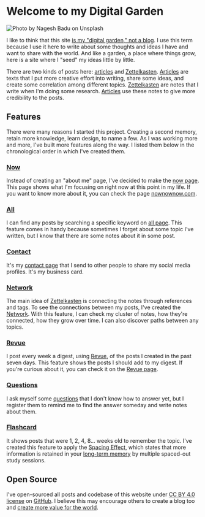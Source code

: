# Welcome to my Digital Garden

![Photo by <a href="https://unsplash.com/@nagesh?utm_source=unsplash&utm_medium=referral&utm_content=creditCopyText">Nagesh Badu</a> on <a href="/s/photos/garden?utm_source=unsplash&utm_medium=referral&utm_content=creditCopyText">Unsplash</a>](https://arantespp.com/images/nagesh-badu-vYcH7pI6v1Q-unsplash.jpg)

I like to think that this site [is my "digital garden," not a blog](https://joelhooks.com/digital-garden). I use this term because I use it here to write about some thoughts and ideas I have and want to share with the world. And like a garden, a place where things grow, here is a site where I "seed" my ideas little by little.

There are two kinds of posts here: [articles](/articles) and [Zettelkasten](/zettelkasten). [Articles](/articles) are texts that I put more creative effort into writing, share some ideas, and create some correlation among different topics. [Zettelkasten](/zettelkasten) are notes that I write when I'm doing some research. [Articles](/articles) use these notes to give more credibility to the posts.

## Features

There were many reasons I started this project. Creating a second memory, retain more knowledge, learn design, to name a few. As I was working more and more, I've built more features along the way. I listed them below in the chronological order in which I've created them.

### [Now](/now)

Instead of creating an "about me" page, I've decided to make the [now page](/now). This page shows what I'm focusing on right now at this point in my life. If you want to know more about it, you can check the page [nownownow.com](https://nownownow.com/about).

### [All](/all)

I can find any posts by searching a specific keyword on [all page](/all). This feature comes in handy because sometimes I forget about some topic I've written, but I know that there are some notes about it in some post.

### [Contact](/contact)

It's my [contact page](/contact) that I send to other people to share my social media profiles. It's my business card.

### [Network](/network)

The main idea of [Zettelkasten](/zettelkasten) is connecting the notes through references and tags. To see the connections between my posts, I've created the [Network](/network). With this feature, I can check my cluster of notes, how they're connected, how they grow over time. I can also discover paths between any topics.

### [Revue](/revue)

I post every week a digest, using [Revue](https://www.getrevue.co/profile/arantespp), of the posts I created in the past seven days. This feature shows the posts I should add to my digest. If you're curious about it, you can check it on the [Revue page](/revue).

### [Questions](/questions)

I ask myself some [questions](/questions) that I don't know how to answer yet, but I register them to remind me to find the answer someday and write notes about them.

### [Flashcard](/flashcard)

It shows posts that were 1, 2, 4, 8... weeks old to remember the topic. I've created this feature to apply the [Spacing Effect](/zettelkasten/spacing-effect-learning), which states that more information is retained in your [long-term memory](/zettelkasten/long-term-memory) by multiple spaced-out study sessions.

## Open Source

I've open-sourced all posts and codebase of this website under [CC BY 4.0 license](/license) on [GitHub](https://github.com/arantespp/arantespp.com). I believe this may encourage others to create a blog too and [create more value for the world](/articles/a-letter-to-my-friend-create).
